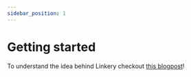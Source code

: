 ```yaml
---
sidebar_position: 1
---
```


# Getting started
To understand the idea behind Linkery checkout [this blogpost](../blog/linkery-custom-link-tool-introduction)!